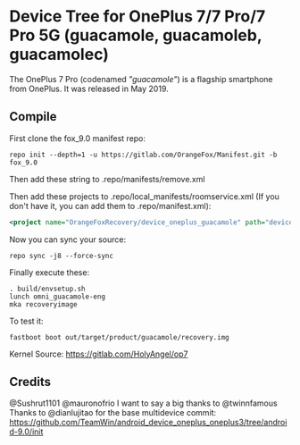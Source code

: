 # Device Tree for OnePlus 7/7 Pro/7 Pro 5G (guacamole, guacamoleb, guacamolec)

The OnePlus 7 Pro (codenamed _"guacamole"_) is a flagship smartphone from OnePlus.
It was released in May 2019.




## Compile

First clone the fox_9.0 manifest repo:

```
repo init --depth=1 -u https://gitlab.com/OrangeFox/Manifest.git -b fox_9.0
```
Then add these string to .repo/manifests/remove.xml


Then add these projects to .repo/local_manifests/roomservice.xml (If you don't have it, you can add them to .repo/manifest.xml): 

```xml
<project name="OrangeFoxRecovery/device_oneplus_guacamole" path="device/oneplus/guacamole" remote="github" revision="fox_9.0" />
```

Now you can sync your source:

```
repo sync -j8 --force-sync
```
Finally execute these:

```
. build/envsetup.sh
lunch omni_guacamole-eng 
mka recoveryimage 
```

To test it:

```
fastboot boot out/target/product/guacamole/recovery.img
```

Kernel Source: https://gitlab.com/HolyAngel/op7
## Credits

@Sushrut1101
@mauronofrio
I want to say a big thanks to @twinnfamous
Thanks to @dianlujitao for the base multidevice commit: https://github.com/TeamWin/android_device_oneplus_oneplus3/tree/android-9.0/init
